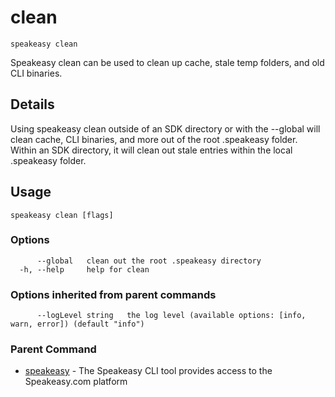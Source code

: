 # clean  
`speakeasy clean`  


Speakeasy clean can be used to clean up cache, stale temp folders, and old CLI binaries.  

## Details

Using speakeasy clean outside of an SDK directory or with the --global will clean cache, CLI binaries, and more out of the root .speakeasy folder.
Within an SDK directory, it will clean out stale entries within the local .speakeasy folder.

## Usage

```
speakeasy clean [flags]
```

### Options

```
      --global   clean out the root .speakeasy directory
  -h, --help     help for clean
```

### Options inherited from parent commands

```
      --logLevel string   the log level (available options: [info, warn, error]) (default "info")
```

### Parent Command

* [speakeasy](README.md)	 - The Speakeasy CLI tool provides access to the Speakeasy.com platform

